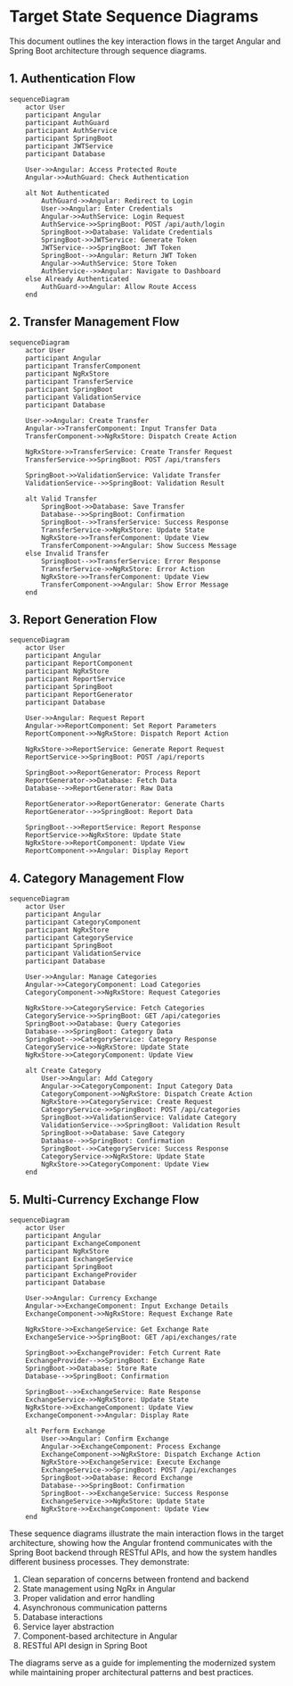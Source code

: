 # Target State Sequence Diagrams

This document outlines the key interaction flows in the target Angular and Spring Boot architecture through sequence diagrams.

## 1. Authentication Flow

```mermaid
sequenceDiagram
    actor User
    participant Angular
    participant AuthGuard
    participant AuthService
    participant SpringBoot
    participant JWTService
    participant Database

    User->>Angular: Access Protected Route
    Angular->>AuthGuard: Check Authentication
    
    alt Not Authenticated
        AuthGuard->>Angular: Redirect to Login
        User->>Angular: Enter Credentials
        Angular->>AuthService: Login Request
        AuthService->>SpringBoot: POST /api/auth/login
        SpringBoot->>Database: Validate Credentials
        SpringBoot->>JWTService: Generate Token
        JWTService-->>SpringBoot: JWT Token
        SpringBoot-->>Angular: Return JWT Token
        Angular->>AuthService: Store Token
        AuthService-->>Angular: Navigate to Dashboard
    else Already Authenticated
        AuthGuard->>Angular: Allow Route Access
    end
```

## 2. Transfer Management Flow

```mermaid
sequenceDiagram
    actor User
    participant Angular
    participant TransferComponent
    participant NgRxStore
    participant TransferService
    participant SpringBoot
    participant ValidationService
    participant Database

    User->>Angular: Create Transfer
    Angular->>TransferComponent: Input Transfer Data
    TransferComponent->>NgRxStore: Dispatch Create Action
    
    NgRxStore->>TransferService: Create Transfer Request
    TransferService->>SpringBoot: POST /api/transfers
    
    SpringBoot->>ValidationService: Validate Transfer
    ValidationService-->>SpringBoot: Validation Result
    
    alt Valid Transfer
        SpringBoot->>Database: Save Transfer
        Database-->>SpringBoot: Confirmation
        SpringBoot-->>TransferService: Success Response
        TransferService->>NgRxStore: Update State
        NgRxStore->>TransferComponent: Update View
        TransferComponent->>Angular: Show Success Message
    else Invalid Transfer
        SpringBoot-->>TransferService: Error Response
        TransferService->>NgRxStore: Error Action
        NgRxStore->>TransferComponent: Update View
        TransferComponent->>Angular: Show Error Message
    end
```

## 3. Report Generation Flow

```mermaid
sequenceDiagram
    actor User
    participant Angular
    participant ReportComponent
    participant NgRxStore
    participant ReportService
    participant SpringBoot
    participant ReportGenerator
    participant Database

    User->>Angular: Request Report
    Angular->>ReportComponent: Set Report Parameters
    ReportComponent->>NgRxStore: Dispatch Report Action
    
    NgRxStore->>ReportService: Generate Report Request
    ReportService->>SpringBoot: POST /api/reports
    
    SpringBoot->>ReportGenerator: Process Report
    ReportGenerator->>Database: Fetch Data
    Database-->>ReportGenerator: Raw Data
    
    ReportGenerator->>ReportGenerator: Generate Charts
    ReportGenerator-->>SpringBoot: Report Data
    
    SpringBoot-->>ReportService: Report Response
    ReportService->>NgRxStore: Update State
    NgRxStore->>ReportComponent: Update View
    ReportComponent->>Angular: Display Report
```

## 4. Category Management Flow

```mermaid
sequenceDiagram
    actor User
    participant Angular
    participant CategoryComponent
    participant NgRxStore
    participant CategoryService
    participant SpringBoot
    participant ValidationService
    participant Database

    User->>Angular: Manage Categories
    Angular->>CategoryComponent: Load Categories
    CategoryComponent->>NgRxStore: Request Categories
    
    NgRxStore->>CategoryService: Fetch Categories
    CategoryService->>SpringBoot: GET /api/categories
    SpringBoot->>Database: Query Categories
    Database-->>SpringBoot: Category Data
    SpringBoot-->>CategoryService: Category Response
    CategoryService->>NgRxStore: Update State
    NgRxStore->>CategoryComponent: Update View
    
    alt Create Category
        User->>Angular: Add Category
        Angular->>CategoryComponent: Input Category Data
        CategoryComponent->>NgRxStore: Dispatch Create Action
        NgRxStore->>CategoryService: Create Request
        CategoryService->>SpringBoot: POST /api/categories
        SpringBoot->>ValidationService: Validate Category
        ValidationService-->>SpringBoot: Validation Result
        SpringBoot->>Database: Save Category
        Database-->>SpringBoot: Confirmation
        SpringBoot-->>CategoryService: Success Response
        CategoryService->>NgRxStore: Update State
        NgRxStore->>CategoryComponent: Update View
    end
```

## 5. Multi-Currency Exchange Flow

```mermaid
sequenceDiagram
    actor User
    participant Angular
    participant ExchangeComponent
    participant NgRxStore
    participant ExchangeService
    participant SpringBoot
    participant ExchangeProvider
    participant Database

    User->>Angular: Currency Exchange
    Angular->>ExchangeComponent: Input Exchange Details
    ExchangeComponent->>NgRxStore: Request Exchange Rate
    
    NgRxStore->>ExchangeService: Get Exchange Rate
    ExchangeService->>SpringBoot: GET /api/exchanges/rate
    
    SpringBoot->>ExchangeProvider: Fetch Current Rate
    ExchangeProvider-->>SpringBoot: Exchange Rate
    SpringBoot->>Database: Store Rate
    Database-->>SpringBoot: Confirmation
    
    SpringBoot-->>ExchangeService: Rate Response
    ExchangeService->>NgRxStore: Update State
    NgRxStore->>ExchangeComponent: Update View
    ExchangeComponent->>Angular: Display Rate
    
    alt Perform Exchange
        User->>Angular: Confirm Exchange
        Angular->>ExchangeComponent: Process Exchange
        ExchangeComponent->>NgRxStore: Dispatch Exchange Action
        NgRxStore->>ExchangeService: Execute Exchange
        ExchangeService->>SpringBoot: POST /api/exchanges
        SpringBoot->>Database: Record Exchange
        Database-->>SpringBoot: Confirmation
        SpringBoot-->>ExchangeService: Success Response
        ExchangeService->>NgRxStore: Update State
        NgRxStore->>ExchangeComponent: Update View
    end
```

These sequence diagrams illustrate the main interaction flows in the target architecture, showing how the Angular frontend communicates with the Spring Boot backend through RESTful APIs, and how the system handles different business processes. They demonstrate:

1. Clean separation of concerns between frontend and backend
2. State management using NgRx in Angular
3. Proper validation and error handling
4. Asynchronous communication patterns
5. Database interactions
6. Service layer abstraction
7. Component-based architecture in Angular
8. RESTful API design in Spring Boot

The diagrams serve as a guide for implementing the modernized system while maintaining proper architectural patterns and best practices.